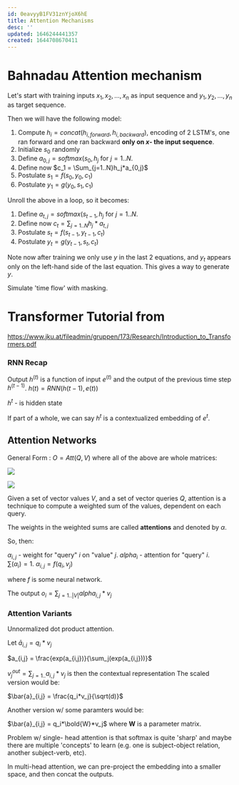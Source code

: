 ```yaml
---
id: 0eavyyB1FV31znYjoX6hE
title: Attention Mechanisms
desc: ''
updated: 1646244441357
created: 1644708670411
---
```



# Bahnadau Attention mechanism

Let's start with training inputs $x_1,x_2,...,x_n$ as input sequence and $y_1,y_2,...,y_n$ as target sequence.

Then we will have the following model:

1. Compute $h_i = concat(h_{i,forward},h_{i,backward})$, encoding of 2 LSTM's, one ran forward and one ran backward __only on $x$- the input sequence__.
2. Initialize $s_0$ randomly
3.  Define $a_{0,j} = softmax(s_0,h_j$  for $j=1..N$.
4. Define now $c_1 = \Sum_{j=1..N}h_j*a_{0,j}$
5. Postulate $s_1 = f(s_0,y_0,c_1)$
6. Postulate $y_1 = g(y_0,s_1,c_1)$

Unroll the above in a loop, so it becomes:
1.  Define $a_{t,j} = softmax(s_{t-1},h_j$  for $j=1..N$.
2. Define now $c_t = \sum_{j=1..N}h_j*a_{t,j}$
3. Postulate $s_t = f(s_{t-1},y_{t-1},c_t)$
4. Postulate $y_t = g(y_{t-1},s_t,c_t)$


Note now after training we only use $y$ in the last 2 equations, and $y_t$ appears only on the left-hand side of the last equation.
This gives a way to generate $y$.




Simulate 'time flow' with masking.




# Transformer Tutorial from 
https://www.jku.at/fileadmin/gruppen/173/Research/Introduction_to_Transformers.pdf

### RNN Recap
Output $h^{(t)}$ is a function of input $e^{(t)}$ and the
output of the previous time step $h^{(t-1)}$.
$h(t) = RNN(h(t-1), e(t))$

$h^t$ - is hidden state

If part of a whole, we can say $h^t$ is a contextualized embedding of $e^t$.


## Attention Networks

General Form :
$O=Att(Q,V)$
where all of the above are whole matrices:

![](/assets/images/2022-03-02-17-10-22.png)

![](/assets/images/2022-03-02-17-10-41.png)

Given a set of vector values $V$, and a set of vector
queries $Q$, attention is a technique to compute a
weighted sum of the values, dependent on each query.

The weights in the weighted sums are called __attentions__
and denoted by $\alpha$.

So, then:

$\alpha_{i,j}$ - weight for "query" $i$ on "value" $j$.
$alpha_i$ - attention for "query" $i$.  
$\sum(\alpha_i)=1$.
$\alpha_{i,j} = f(q_i,v_j)$ 

where $f$ is some neural network.

The output $o_i= \sum_{j=1..|V|}alpha_{i,j}*v_j$

### Attention Variants
 
Unnormalized dot product attention.

Let 
$\bar{a}_{i,j} = q_i*v_j$

$a_{i,j} = \frac{exp(a_{i,j})}{\sum_j(exp(a_{i,j}))}$

$v^{out}_j = \sum_{j=1..}a_{i,j}*v_j$
is then the contextual representation
The scaled version would be:

$\bar{a}_{i,j} = \frac{q_i*v_j}{\sqrt(d)}$

Another version w/ some paramters would be:

$\bar{a}_{i,j} = q_i*\bold{W}*v_j$ where **W** is a parameter matrix.



Problem w/ single- head attention is that softmax is quite 'sharp' and maybe there are multiple 'concepts' to learn (e.g. one is subject-object relation, another subject-verb, etc).

In multi-head attention, we can pre-project the embedding into a smaller space, and then concat the outputs.




